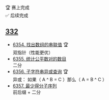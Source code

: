 🏆 赛上完成   
✅ 后续完成

## [332](https://leetcode.cn/circle/discuss/ayE0iI/)
* [6354. 找出数组的串联值](https://leetcode.cn/problems/find-the-array-concatenation-value/) 🏆     
双指针（性能更优）  
* [6355. 统计公平数对的数目](https://leetcode.cn/problems/count-the-number-of-fair-pairs/)    
二分  
* [6356. 子字符串异或查询](https://leetcode.cn/problems/substring-xor-queries/) 🏆    
异或： 如果（ A ^ B = C ）那么（ A = B ^ C ）   
* [6357. 最少得分子序列](https://leetcode.cn/problems/subsequence-with-the-minimum-score/)    
前后缀 + 二分
